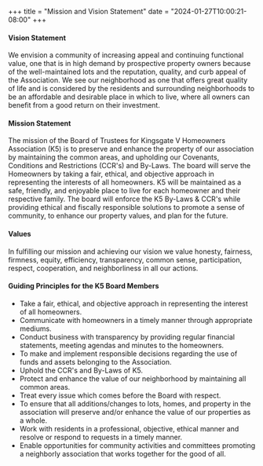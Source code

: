 +++
title = "Mission and Vision Statement"
date = "2024-01-27T10:00:21-08:00"
+++

<h4>Vision Statement</h4> 

We envision a community of increasing appeal and continuing functional value, one that is in high demand by prospective property owners because of the well-maintained lots and the reputation, quality, and curb appeal of the Association. We see our neighborhood as one that offers great quality of life and is considered by the residents and surrounding neighborhoods to be an affordable and desirable place in which to live, where all owners can benefit from a good return on their investment.

<h4>Mission Statement</h4>

The mission of the Board of Trustees for Kingsgate V Homeowners Association (K5) is to preserve and enhance the property of our association by maintaining the common areas, and upholding our Covenants, Conditions and Restrictions (CCR's) and By-Laws. The board will serve the Homeowners by taking a fair, ethical, and objective approach in representing the interests of all homeowners. K5 will be maintained as a safe, friendly, and enjoyable place to live for each homeowner and their respective family. The board will enforce the K5 By-Laws & CCR's while providing ethical and fiscally responsible solutions to promote a sense of community, to enhance our property values, and plan for the future. 

<h4>Values</h4>

In fulfilling our mission and achieving our vision we value honesty, fairness, firmness, equity, efficiency, transparency, common sense, participation, respect, cooperation, and neighborliness in all our actions.

<h4>Guiding Principles for the K5 Board Members</h4>

- Take a fair, ethical, and objective approach in representing the interest of all homeowners.
- Communicate with homeowners in a timely manner through appropriate mediums.
- Conduct business with transparency by providing regular financial statements, meeting agendas and minutes to the homeowners.
- To make and implement responsible decisions regarding the use of funds and assets belonging to the Association.  
- Uphold the CCR's and By-Laws of K5. 
- Protect and enhance the value of our neighborhood by maintaining all common areas. 
- Treat every issue which comes before the Board with respect. 
- To ensure that all additions/changes to lots, homes, and property in the association will preserve and/or enhance the value of our properties as a whole.
- Work with residents in a professional, objective, ethical manner and resolve or respond to requests in a timely manner. 
- Enable opportunities for community activities and committees promoting a neighborly association that works together for the good of all.



